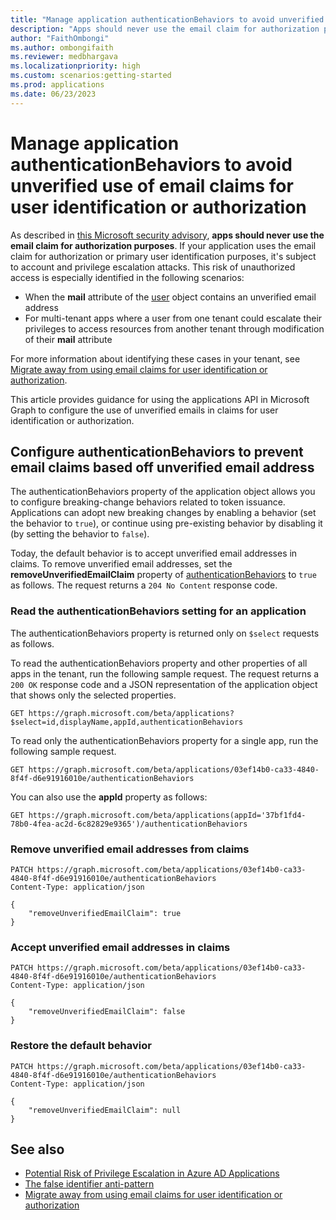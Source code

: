```yaml
---
title: "Manage application authenticationBehaviors to avoid unverified use of email claims for user identification or authorization"
description: "Apps should never use the email claim for authorization purposes. Use this guidance to manage the application authenticationBehaviors to avoid unverified use of email claims for user identification or authorization."
author: "FaithOmbongi"
ms.author: ombongifaith
ms.reviewer: medbhargava
ms.localizationpriority: high
ms.custom: scenarios:getting-started
ms.prod: applications
ms.date: 06/23/2023
---
```


# Manage application authenticationBehaviors to avoid unverified use of email claims for user identification or authorization

As described in [this Microsoft security advisory](https://msrc.microsoft.com/blog/2023/06/potential-risk-of-privilege-escalation-in-azure-ad-applications/), **apps should never use the email claim for authorization purposes**. If your application uses the email claim for authorization or primary user identification purposes, it's subject to account and privilege escalation attacks. This risk of unauthorized access is especially identified in the following scenarios:

- When the **mail** attribute of the [user](/graph/api/resources/user) object contains an unverified email address
- For multi-tenant apps where a user from one tenant could escalate their privileges to access resources from another tenant through modification of their **mail** attribute

For more information about identifying these cases in your tenant, see [Migrate away from using email claims for user identification or authorization](/azure/active-directory/develop/migrate-off-email-claim-authorization).

This article provides guidance for using the applications API in Microsoft Graph to configure the use of unverified emails in claims for user identification or authorization.

## Configure authenticationBehaviors to prevent email claims based off unverified email address

The authenticationBehaviors property of the application object allows you to configure breaking-change behaviors related to token issuance. Applications can adopt new breaking changes by enabling a behavior (set the behavior to `true`), or continue using pre-existing behavior by disabling it (by setting the behavior to `false`).

Today, the default behavior is to accept unverified email addresses in claims. To remove unverified email addresses, set the **removeUnverifiedEmailClaim** property of [authenticationBehaviors](/graph/api/resources/authenticationbhevaiors) to `true` as follows. The request returns a `204 No Content` response code.  

### Read the authenticationBehaviors setting for an application

The authenticationBehaviors property is returned only on `$select` requests as follows.

To read the authenticationBehaviors property and other properties of all apps in the tenant, run the following sample request. The request returns a `200 OK` response code and a JSON representation of the application object that shows only the selected properties.

<!-- {
  "blockType": "request",
  "name": "list_applications_authenticationBehaviors"
}-->

```http
GET https://graph.microsoft.com/beta/applications?$select=id,displayName,appId,authenticationBehaviors
```

To read only the authenticationBehaviors property for a single app, run the following sample request.

<!-- {
  "blockType": "request",
  "name": "get_application_authenticationBehaviors"
}-->

```http
GET https://graph.microsoft.com/beta/applications/03ef14b0-ca33-4840-8f4f-d6e91916010e/authenticationBehaviors
```

You can also use the **appId** property as follows:

<!-- {
  "blockType": "request",
  "name": "get_application_authenticationBehaviors_via_appId"
}-->

```http
GET https://graph.microsoft.com/beta/applications(appId='37bf1fd4-78b0-4fea-ac2d-6c82829e9365')/authenticationBehaviors
```

### Remove unverified email addresses from claims

<!-- {
  "blockType": "request",
  "name": "update_authenticationBehaviors_removeUnverifiedEmailClaim_true"
}-->

```http
PATCH https://graph.microsoft.com/beta/applications/03ef14b0-ca33-4840-8f4f-d6e91916010e/authenticationBehaviors
Content-Type: application/json

{
    "removeUnverifiedEmailClaim": true
}
```

### Accept unverified email addresses in claims

<!-- {
  "blockType": "request",
  "name": "update_authenticationBehaviors_removeUnverifiedEmailClaim_false"
}-->

```http
PATCH https://graph.microsoft.com/beta/applications/03ef14b0-ca33-4840-8f4f-d6e91916010e/authenticationBehaviors
Content-Type: application/json

{
    "removeUnverifiedEmailClaim": false
}
```

### Restore the default behavior

<!-- {
  "blockType": "request",
  "name": "update_authenticationBehaviors_removeUnverifiedEmailClaim_null"
}-->

```http
PATCH https://graph.microsoft.com/beta/applications/03ef14b0-ca33-4840-8f4f-d6e91916010e/authenticationBehaviors
Content-Type: application/json

{
    "removeUnverifiedEmailClaim": null
}
```

## See also

- [Potential Risk of Privilege Escalation in Azure AD Applications](https://msrc.microsoft.com/blog/2023/06/potential-risk-of-privilege-escalation-in-azure-ad-applications/)
- [The false identifier anti-pattern](https://techcommunity.microsoft.com/t5/microsoft-entra-azure-ad-blog/the-false-identifier-anti-pattern/ba-p/3846013)
- [Migrate away from using email claims for user identification or authorization](/azure/active-directory/develop/migrate-off-email-claim-authorization)